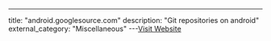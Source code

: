 ---
title: "android.googlesource.com"
description: "Git repositories on android"
external_category: "Miscellaneous"
---[Visit Website](https://android.googlesource.com/)

